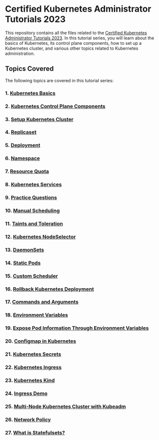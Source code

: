 # Certified Kubernetes Administrator Tutorials 2023
This repository contains all the files related to the [Certified Kubernetes Administrator Tutorials 2023](https://www.youtube.com/playlist?list=PLY63ZQr2Y5BHkJJhwPjJuJ41CIyv3m7Ru). In this tutorial series, you will learn about the basics of Kubernetes, its control plane components, how to set up a Kubernetes cluster, and various other topics related to Kubernetes administration.

## Topics Covered
The following topics are covered in this tutorial series:

### 1. [Kubernetes Basics](https://www.youtube.com/watch?v=cxCmUBMpuIk&list=PLY63ZQr2Y5BHkJJhwPjJuJ41CIyv3m7Ru&index=2)
### 2. [Kubernetes Control Plane Components](https://www.youtube.com/watch?v=82-VnLD5ChE&list=PLY63ZQr2Y5BHkJJhwPjJuJ41CIyv3m7Ru&index=3)
### 3. [Setup Kubernetes Cluster](https://www.youtube.com/watch?v=1ljs7rUGsJM&list=PLY63ZQr2Y5BHkJJhwPjJuJ41CIyv3m7Ru&index=4)
### 4. [Replicaset](https://www.youtube.com/watch?v=ODJwFsdK2oU&list=PLY63ZQr2Y5BHkJJhwPjJuJ41CIyv3m7Ru&index=5)
### 5. [Deployment](https://www.youtube.com/watch?v=-uO400iEuKo&list=PLY63ZQr2Y5BHkJJhwPjJuJ41CIyv3m7Ru&index=6)
### 6. [Namespace](https://www.youtube.com/watch?v=dBjWCOwcTvM&list=PLY63ZQr2Y5BHkJJhwPjJuJ41CIyv3m7Ru&index=7)
### 7. [Resource Quota](https://www.youtube.com/watch?v=nia8nreVmBg&list=PLY63ZQr2Y5BHkJJhwPjJuJ41CIyv3m7Ru&index=8)
### 8. [Kubernetes Services](https://www.youtube.com/watch?v=alop-QKX_ZU&list=PLY63ZQr2Y5BHkJJhwPjJuJ41CIyv3m7Ru&index=9)
### 9. [Practice Questions](https://www.youtube.com/watch?v=YZ-jXnNw0sk&list=PLY63ZQr2Y5BHkJJhwPjJuJ41CIyv3m7Ru&index=10)
### 10. [Manual Scheduling](https://www.youtube.com/watch?v=ARHfMpiBv-4&list=PLY63ZQr2Y5BHkJJhwPjJuJ41CIyv3m7Ru&index=11)
### 11. [Taints and Toleration](https://www.youtube.com/watch?v=y4UarwGKZQQ&list=PLY63ZQr2Y5BHkJJhwPjJuJ41CIyv3m7Ru&index=12)
### 12. [Kubernetes NodeSelector](https://www.youtube.com/watch?v=Fz9uP8zXDYM&list=PLY63ZQr2Y5BHkJJhwPjJuJ41CIyv3m7Ru&index=13)
### 13. [DaemonSets](https://www.youtube.com/watch?v=6I4WgCvlXy8&list=PLY63ZQr2Y5BHkJJhwPjJuJ41CIyv3m7Ru&index=14)
### 14. [Static Pods](https://www.youtube.com/watch?v=IeArwtDXe1w&list=PLY63ZQr2Y5BHkJJhwPjJuJ41CIyv3m7Ru&index=15)
### 15. [Custom Scheduler](https://www.youtube.com/watch?v=NiB7sjXmiZc&list=PLY63ZQr2Y5BHkJJhwPjJuJ41CIyv3m7Ru&index=16)
### 16. [Rollback Kubernetes Deployment](https://youtu.be/JDoRXJNr4es)
### 17. [Commands and Arguments](https://youtu.be/YNFxQXXTBeA)
### 18. [Environment Variables](https://youtu.be/e4ouEDd3Wrk)
### 19. [Expose Pod Information Through Environment Variables](https://youtu.be/fYjYzyZeaXM)
### 20. [Configmap in Kubernetes](https://youtu.be/EKDmz49BhX8)
### 21. [Kubernetes Secrets](https://youtu.be/zi_8gccSsig)
### 22. [Kubernetes Ingress](https://youtu.be/-2VKSYffdYM)
### 23. [Kubernetes Kind](https://youtu.be/DfmxNzbGPzY)
### 24. [Ingress Demo](https://youtu.be/pcADx8JFUIA)
### 25. [Multi-Node Kubernetes Cluster with Kubeadm](https://youtu.be/6_i1hXXviHw)
### 26. [Network Policy](https://youtu.be/-PipuYclU6Q)
### 27. [What is Statefulsets?](https://youtu.be/DtXVK-z7URY)
